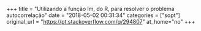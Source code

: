 +++
title = "Utilizando a função lm, do R, para resolver o problema autocorrelação"
date = "2018-05-02 00:31:34"
categories = ["sopt"]
original_url = "https://pt.stackoverflow.com/q/294807"
at_home="no"
+++

